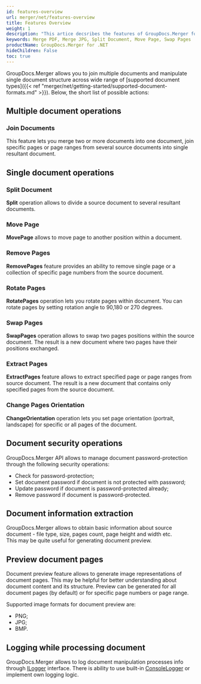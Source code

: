 ```yaml
---
id: features-overview
url: merger/net/features-overview
title: Features Overview
weight: 1
description: "This artice decsribes the features of GroupDocs.Merger for .NET library. It allows you to Merge PDF, Merge JPG, Split Document, Move Page, Swap Pages of the documents."
keywords: Merge PDF, Merge JPG, Split Document, Move Page, Swap Pages
productName: GroupDocs.Merger for .NET
hideChildren: False
toc: true
---
```

GroupDocs.Merger allows you to join multiple documents and manipulate single document structure across wide range of [supported document types]({{< ref "merger/net/getting-started/supported-document-formats.md" >}}). Below, the short list of possible actions:

## Multiple document operations 

### Join Documents

This feature lets you merge two or more documents into one document, join specific pages or page ranges from several source documents into single resultant document.

## Single document operations

### Split Document

**Split** operation allows to divide a source document to several resultant documents.

### Move Page

**MovePage** allows to move page to another position within a document.

### Remove Pages

**RemovePages** feature provides an ability to remove single page or a collection of specific page numbers from the source document.

### Rotate Pages

**RotatePages** operation lets you rotate pages within document. You can rotate pages by setting rotation angle to 90,180 or 270 degrees.

### Swap Pages

**SwapPages** operation allows to swap two pages positions within the source document. The result is a new document where two pages have their positions exchanged.

### Extract Pages

**ExtractPages** feature allows to extract specified page or page ranges from source document. The result is a new document that contains only specified pages from the source document.

### Change Pages Orientation

**ChangeOrientation** operation lets you set page orientation (portrait, landscape) for specific or all pages of the document.

## Document security operations

GroupDocs.Merger API allows to manage document password-protection through the following security operations:

* Check for password-protection;
* Set document password if document is not protected with password;
* Update password if document is password-protected already;
* Remove password if document is password-protected.

## Document information extraction

GroupDocs.Merger allows to obtain basic information about source document - file type, size, pages count, page height and width etc.  
This may be quite useful for generating document preview.

## Preview document pages

Document preview feature allows to generate image representations of document pages. This may be helpful for better understanding about document content and its structure. Preview can be generated for all document pages (by default) or for specific page numbers or page range.

Supported image formats for document preview are:

* PNG;
* JPG;
* BMP.

## Logging while processing document

GroupDocs.Merger allows to log document manipulation processes info through [ILogger](https://reference.groupdocs.com/merger/net/groupdocs.merger.logging/ilogger) interface. There is ability to use built-in [ConsoleLogger](https://reference.groupdocs.com/merger/net/groupdocs.merger.logging/consolelogger) or implement own logging logic.
